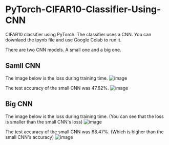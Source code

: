 # PyTorch-CIFAR10-Classifier-Using-CNN
CIFAR10 classifier using PyTorch. The classifier uses a CNN.
You can downlaod the ipynb file and use Google Colab to run it.

There are two CNN models. A small one and a big one.

## Samll CNN
The image below is the loss during training time.
![image](https://github.com/parkie0517/PyTorch-CIFAR10-Classifier-Using-CNN/assets/80407632/a772f2c2-c197-4361-b899-00ab8565adff)

The test accuracy of the small CNN was 47.62%.
![image](https://github.com/parkie0517/PyTorch-CIFAR10-Classifier-Using-CNN/assets/80407632/24559041-7197-4b09-a2b4-d6714dbf1cdc)

## Big CNN
The image below is the loss during training time. (You can see that the loss is smaller than the small CNN's loss)
![image](https://github.com/parkie0517/PyTorch-CIFAR10-Classifier-Using-CNN/assets/80407632/58dad406-6d51-4c7d-b21a-3fd29686a232)

The test accuracy of the small CNN was 68.47%. (Which is higher than the small CNN's accuracy)
![image](https://github.com/parkie0517/PyTorch-CIFAR10-Classifier-Using-CNN/assets/80407632/0d44043f-f093-4d17-b53c-ee1e26f5f327)
